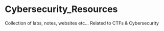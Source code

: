 # Cybersecurity_Resources
Collection of labs, notes, websites etc... Related to CTFs &amp; Cybersecurity
